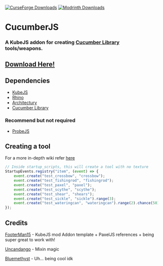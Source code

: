 [![CurseForge Downloads](https://img.shields.io/curseforge/dt/981646?style=for-the-badge&logo=curseforge&color=ff784d)](https://www.curseforge.com/minecraft/mc-mods/cucumberjs)
[![Modrinth Downloads](https://img.shields.io/modrinth/dt/BjdncDG7?style=for-the-badge&logo=modrinth&color=17b85a)](https://modrinth.com/mod/cucumberjs)

# CucumberJS
### A KubeJS addon for creating [Cucumber Library](https://github.com/BlakeBr0/Cucumber) tools/weapons.

## [Download Here!](https://modrinth.com/mod/cucumberjs)

## Dependencies
- [KubeJS](https://www.curseforge.com/minecraft/mc-mods/kubejs)
- [Rhino](https://www.curseforge.com/minecraft/mc-mods/rhino)
- [Architectury](https://www.curseforge.com/minecraft/mc-mods/architectury-api)
- [Cucumber Library](https://www.curseforge.com/minecraft/mc-mods/cucumber)
### Recommend but not required
- [ProbeJS](https://www.curseforge.com/minecraft/mc-mods/probejs)

## Creating a tool
For a more in-depth wiki refer [here](https://docs.bluemethyst.dev/docs/category/cucumberjs)
```js
// Inside startup_scripts, this will create a tool with no texture
StartupEvents.registry("item", (event) => {
    event.create("test_crossbow", "crossbow");
    event.create("test_fishingrod", "fishingrod");
    event.create("test_paxel", "paxel");
    event.create("test_scythe", "scythe");
    event.create("test_shear", "shears");
    event.create("test_sickle", "sickle").range(3);
    event.create("test_wateringcan", "wateringcan").range(2).chance(50);
});
```

## Credits
[FooterMan15](https://github.com/FooterMan15) - KubeJS mod Addon template + PaxelJS references + being super great to work with!

[Uncandango](https://github.com/pietro-lopes) - Mixin magic

[Bluemethyst](https://bluemethyst.dev) - Uh... being cool idk

